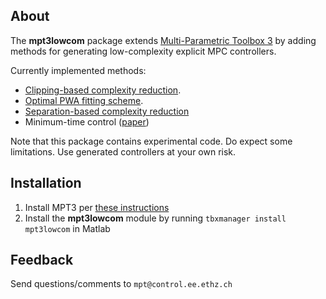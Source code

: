 ## About

The **mpt3lowcom** package extends [Multi-Parametric Toolbox 3](http://control.ee.ethz.ch/~mpt/3/) by adding methods for generating low-complexity explicit MPC controllers.

Currently implemented methods:

* [Clipping-based complexity reduction](Clipping).
* [Optimal PWA fitting scheme](Fitting).
* [Separation-based complexity reduction](Separation)
* Minimum-time control ([paper](http://www.sciencedirect.com/science/article/pii/S0005109805001482))

Note that this package contains experimental code. Do expect some limitations. Use generated controllers at your own risk.

## Installation

1. Install MPT3 per [these instructions](http://control.ee.ethz.ch/~mpt/3/Main/Installation)
2. Install the **mpt3lowcom** module by running `tbxmanager install mpt3lowcom` in Matlab

## Feedback

Send questions/comments to `mpt@control.ee.ethz.ch`